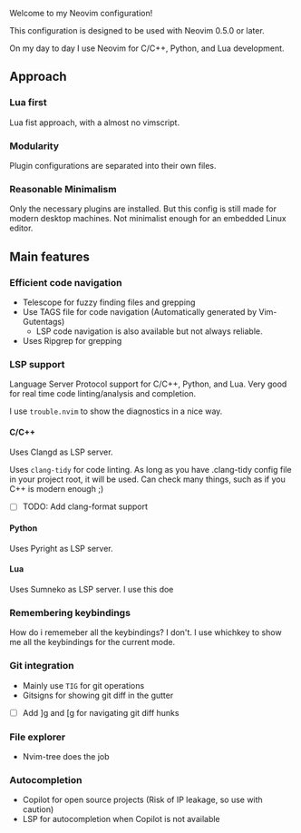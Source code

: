 Welcome to my Neovim configuration!

This configuration is designed to be used with Neovim 0.5.0 or later.

On my day to day I use Neovim for C/C++, Python, and Lua development.

## Approach
### Lua first
Lua fist approach, with a almost no vimscript.
### Modularity
Plugin configurations are separated into their own files.
### Reasonable Minimalism
Only the necessary plugins are installed. But this config is still made for modern desktop machines.
Not minimalist enough for an embedded Linux editor.

## Main features
### Efficient code navigation
- Telescope for fuzzy finding files and grepping
- Use TAGS file for code navigation (Automatically generated by Vim-Gutentags)
  - LSP code navigation is also available but not always reliable.
- Uses Ripgrep for grepping

### LSP support
Language Server Protocol support for C/C++, Python, and Lua.
Very good for real time code linting/analysis and completion.

I use `trouble.nvim` to show the diagnostics in a nice way.

#### C/C++
Uses Clangd as LSP server.

Uses `clang-tidy` for code linting. As long as you have .clang-tidy config file in your project root, it will be used.
Can check many things, such as if you C++ is modern enough ;)

- [ ] TODO: Add clang-format support

#### Python
Uses Pyright as LSP server.

#### Lua
Uses Sumneko as LSP server.
I use this doe 

### Remembering keybindings
How do i rememeber all the keybindings? I don't.
I use whichkey to show me all the keybindings for the current mode.

### Git integration
- Mainly use `TIG` for git operations
- Gitsigns for showing git diff in the gutter
- [ ] Add ]g and [g for navigating git diff hunks

### File explorer
- Nvim-tree does the job

### Autocompletion
- Copilot for open source projects (Risk of IP leakage, so use with caution)
- LSP for autocompletion when Copilot is not available

